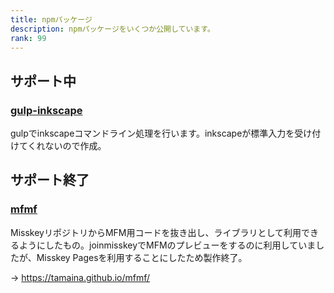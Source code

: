 ```yaml
---
title: npmパッケージ
description: npmパッケージをいくつか公開しています。
rank: 99
---
```

## サポート中
### [gulp-inkscape](https://www.npmjs.com/package/gulp-inkscape)
gulpでinkscapeコマンドライン処理を行います。inkscapeが標準入力を受け付けてくれないので作成。

## サポート終了
### [mfmf](https://www.npmjs.com/package/mfmf)
MisskeyリポジトリからMFM用コードを抜き出し、ライブラリとして利用できるようにしたもの。joinmisskeyでMFMのプレビューをするのに利用していましたが、Misskey Pagesを利用することにしたため製作終了。

→ https://tamaina.github.io/mfmf/
